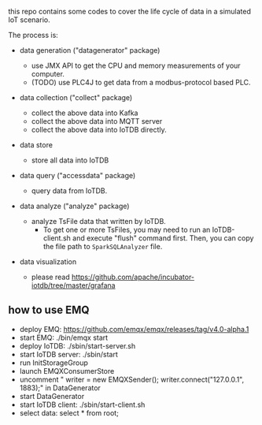 this repo contains some codes to cover the life cycle of data in a simulated IoT scenario.

The process is:

- data generation ("datagenerator" package)
  - use JMX API to get the CPU and memory measurements of your computer.
  - (TODO) use PLC4J to get data from a modbus-protocol based PLC.

- data collection ("collect" package)
  - collect the above data into Kafka
  - collect the above data into MQTT server
  - collect the above data into IoTDB directly.
  
- data store
  - store all data into IoTDB
  
- data query ("accessdata" package)
  - query data from IoTDB.
  
  
- data analyze ("analyze" package)
  - analyze TsFile data that written by IoTDB.
    - To get one or more TsFiles, you may need to run an IoTDB-client.sh and execute "flush" command
     first. Then, you can copy the file path to `SparkSQLAnalyzer` file.

- data visualization
  - please read https://github.com/apache/incubator-iotdb/tree/master/grafana

    
## how to use EMQ 

* deploy EMQ: https://github.com/emqx/emqx/releases/tag/v4.0-alpha.1
* start EMQ: ./bin/emqx start
* deploy IoTDB: ./sbin/start-server.sh
* start IoTDB server: ./sbin/start
* run InitStorageGroup
* launch EMQXConsumerStore
* uncomment " writer = new EMQXSender(); writer.connect("127.0.0.1", 1883);" in DataGenerator
* start DataGenerator
* start IoTDB client: ./sbin/start-client.sh
* select data: select * from root;